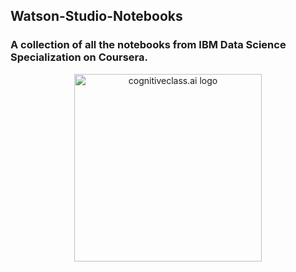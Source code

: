 ## Watson-Studio-Notebooks
### A collection of all the notebooks from IBM Data Science Specialization on Coursera.
<center>
    <img src="https://cf-courses-data.s3.us.cloud-object-storage.appdomain.cloud/IBMDeveloperSkillsNetwork-ML0101EN-SkillsNetwork/labs/Module%204/images/IDSNlogo.png" width="300" alt="cognitiveclass.ai logo"  />
</center>
